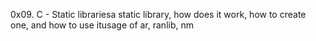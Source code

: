 0x09. C - Static librariesa static library, how does it work, how to create one, and how to use itusage of ar, ranlib, nm
